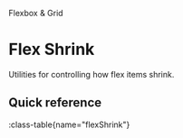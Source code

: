 <span text-primary fw-600>Flexbox & Grid</span>

# Flex Shrink

Utilities for controlling how flex items shrink.

## Quick reference

:class-table{name="flexShrink"}
